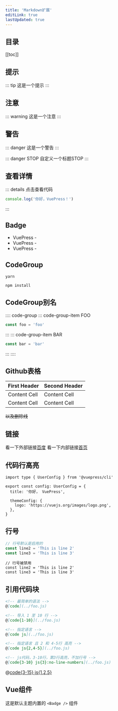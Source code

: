 ```yaml
---
title: 'Markdown扩展'
editLink: true
lastUpdated: true
---
```


## 目录
[[toc]]

## 提示

::: tip
这是一个提示
:::

## 注意

::: warning
这是一个注意
:::

## 警告

::: danger
这是一个警告
:::

::: danger STOP
自定义一个标题STOP
:::

## 查看详情
::: details 点击查看代码
```js
console.log('你好，VuePress！')
```
:::

## Badge

-   VuePress - <Badge type="tip" text="v2" vertical="top" />
-   VuePress - <Badge type="warning" text="v2" vertical="middle" />
-   VuePress - <Badge type="danger" text="v2" vertical="bottom" />

## CodeGroup

<CodeGroup>
  <CodeGroupItem title="YARN">

```bash:no-line-numbers
yarn
```

  </CodeGroupItem>

  <CodeGroupItem title="NPM" active>

```bash:no-line-numbers
npm install
```

  </CodeGroupItem>
</CodeGroup>

## CodeGroup别名
:::: code-group
::: code-group-item FOO
```js
const foo = 'foo'
```
:::
::: code-group-item BAR
```js
const bar = 'bar'
```
:::
::::

## Github表格
| First Header  | Second Header |
| ------------- | ------------- |
| Content Cell  | Content Cell  |
| Content Cell  | Content Cell  |

~~以及删除线~~

## 链接

看一下外部链接[百度](https://www.baidu.com)
看一下内部链接[首页](../README.md)

## 代码行高亮
```ts{1,6-8}
import type { UserConfig } from '@vuepress/cli'

export const config: UserConfig = {
  title: '你好， VuePress',

  themeConfig: {
    logo: 'https://vuejs.org/images/logo.png',
  },
}
```

## 行号
```ts
// 行号默认是启用的
const line2 = 'This is line 2'
const line3 = 'This is line 3'
```

```ts:no-line-numbers
// 行号被禁用
const line2 = 'This is line 2'
const line3 = 'This is line 3'
```

## 引用代码块
```md
<!-- 最简单的语法 -->
@[code](../foo.js)

<!-- 导入 1 至 10 行 -->
@[code{1-10}](../foo.js)

<!-- 指定语言 -->
@[code js](../foo.js)

<!-- 指定语言 且 2 和 4-5行 高亮 -->
@[code js{2,4-5}](../foo.js)

<!-- js代码，3-10行，第3行高亮，不加行号 -->
@[code{3-10} js{3}:no-line-numbers](../foo.js)
```

@[code{3-15} js{1,2,5}](../.vuepress/config.js)

## Vue组件 <Badge text="演示" />
这是默认主题内置的 `<Badge />` 组件 <Badge text="演示" />
